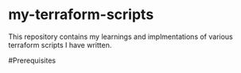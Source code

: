 # my-terraform-scripts
This repository contains my learnings and implmentations of  various terraform scripts I have written. 

#Prerequisites
